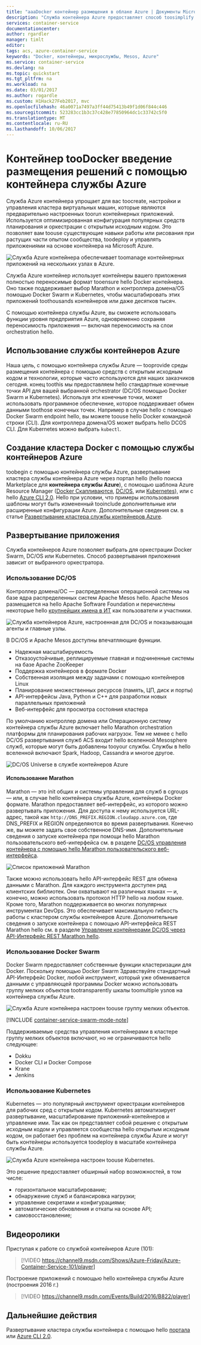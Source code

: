 ```yaml
---
title: "aaaDocker контейнер размещения в облаке Azure | Документы Microsoft"
description: "Служба контейнера Azure предоставляет способ toosimplify hello создания, настройки и управления кластера виртуальных машин, которые являются предварительно настроенных toorun контейнерных приложений."
services: container-service
documentationcenter: 
author: rgardler
manager: timlt
editor: 
tags: acs, azure-container-service
keywords: "Docker, контейнеры, микрослужбы, Mesos, Azure"
ms.service: container-service
ms.devlang: na
ms.topic: quickstart
ms.tgt_pltfrm: na
ms.workload: na
ms.date: 03/01/2017
ms.author: rogardle
ms.custom: H1Hack27Feb2017, mvc
ms.openlocfilehash: 46a0071a7497a3ff44d75413b49f1d06f844c446
ms.sourcegitcommit: 523283cc1b3c37c428e77850964dc1c33742c5f0
ms.translationtype: MT
ms.contentlocale: ru-RU
ms.lasthandoff: 10/06/2017
---
```

# <a name="introduction-toodocker-container-hosting-solutions-with-azure-container-service"></a>Контейнер tooDocker введение размещения решений с помощью контейнера службы Azure 
Служба Azure контейнера упрощает для вас toocreate, настройки и управления кластера виртуальных машин, которые являются предварительно настроенных toorun контейнерных приложений. Используется оптимизированная конфигурация популярных средств планирования и оркестрации с открытым исходным кодом. Это позволяет вам toouse существующие навыки работы или рисования при растущих части опытом сообщества, toodeploy и управлять приложениями на основе контейнера на Microsoft Azure.

![Служба Azure контейнера обеспечивает toomanage контейнерных приложений на нескольких узлах в Azure.](./media/acs-intro/acs-cluster-new.png)

Служба Azure контейнер использует контейнеры вашего приложения полностью переносимые формат tooensure hello Docker контейнера. Оно также поддерживает выбор Marathon и контроллера домена/OS помощью Docker Swarm и Kubernetes, чтобы масштабировать этих приложений toothousands контейнеров или даже десятков тысяч.

С помощью контейнера службы Azure, вы сможете использовать функции уровня предприятия Azure, одновременно сохраняя переносимость приложения — включая переносимость на слои orchestration hello.

## <a name="using-azure-container-service"></a>Использование службы контейнеров Azure
Наша цель, с помощью контейнера службы Azure — tooprovide среды размещения контейнера с помощью средств с открытым исходным кодом и технологии, которые часто используются для наших заказчиков сегодня. конец toothis мы предоставляем hello стандартные конечные точки API для вашей выбранной orchestrator (DC/OS помощью Docker Swarm и Kubernetes). Используя эти конечные точки, может использовать программное обеспечение, которое поддерживает обмен данными toothose конечных точек. Например в случае hello с помощью Docker Swarm endpoint hello, вы можете toouse hello Docker командной строки (CLI). Для контроллера домена/OS может выбрать hello DCOS CLI. Для Kubernetes можно выбрать `kubectl`.

## <a name="creating-a-docker-cluster-by-using-azure-container-service"></a>Создание кластера Docker с помощью службы контейнеров Azure
toobegin с помощью контейнера службы Azure, развертывание кластера службы контейнера Azure через портал hello (hello поиска Marketplace для **контейнера службы Azure**), с помощью шаблона Azure Resource Manager ([Docker Скапливаются](https://github.com/Azure/azure-quickstart-templates/tree/master/101-acs-swarm), [DC/OS](https://github.com/Azure/azure-quickstart-templates/tree/master/101-acs-dcos), или [Kubernetes](https://github.com/Azure/azure-quickstart-templates/tree/master/101-acs-kubernetes)), или с hello [Azure CLI 2.0](container-service-create-acs-cluster-cli.md). Hello при условии, что примеры использования шаблоны могут быть измененный tooinclude дополнительные или расширенные конфигурации Azure. Дополнительные сведения см. в статье [Развертывание кластера службы контейнеров Azure](container-service-deployment.md).

## <a name="deploying-an-application"></a>Развертывание приложения
Служба контейнеров Azure позволяет выбрать для оркестрации Docker Swarm, DC/OS или Kubernetes. Способ развертывания приложения зависит от выбранного оркестратора.

### <a name="using-dcos"></a>Использование DC/OS
Контроллер домена/ОС — распределенных операционной системы на базе ядра распределенных систем Apache Mesos hello. Apache Mesos размещается на hello Apache Software Foundation и перечислены некоторые hello [крупнейших имена в ИТ](http://mesos.apache.org/documentation/latest/powered-by-mesos/) как пользователи и участники.

![Служба контейнеров Azure, настроенная для DC/OS и показывающая агенты и главные узлы.](media/acs-intro/dcos.png)

В DC/OS и Apache Mesos доступны впечатляющие функции.

* Надежная масштабируемость
* Отказоустойчивые, реплицируемые главная и подчиненные системы на базе Apache ZooKeeper
* Поддержка контейнеров в формате Docker
* Собственная изоляция между задачами с помощью контейнеров Linux
* Планирование множественных ресурсов (память, ЦП, диск и порты)
* API-интерфейсы Java, Python и C++ для разработки новых параллельных приложений
* Веб-интерфейс для просмотра состояния кластера

По умолчанию контроллер домена или Операционную систему контейнера службы Azure включает hello Marathon orchestration платформы для планирования рабочих нагрузок. Тем не менее с hello DC/OS развертывания служб ACS входит hello вселенной Mesosphere служб, которые могут быть добавлены tooyour службы. Службы в hello вселенной включают Spark, Hadoop, Cassandra и многое другое.

![DC/OS Universe в службе контейнеров Azure](media/dcos/universe.png)

#### <a name="using-marathon"></a>Использование Marathon
Marathon — это init общих и системы управления для служб в cgroups — или, в случае hello контейнера службы Azure, контейнеры Docker формате. Marathon предоставляет веб-интерфейс, из которого можно развертывать приложения. Для доступа к нему используется URL-адрес, такой как `http://DNS_PREFIX.REGION.cloudapp.azure.com`, где DNS\_PREFIX и REGION определяются во время развертывания. Конечно же, вы можете задать свое собственное DNS-имя. Дополнительные сведения о запуске контейнера при помощи hello Marathon пользовательского веб-интерфейса см. в разделе [DC/OS управления контейнера с помощью hello Marathon пользовательского веб-интерфейса](container-service-mesos-marathon-ui.md).

![Список приложений Marathon](media/dcos/marathon-applications-list.png)

Также можно использовать hello API-интерфейс REST для обмена данными с Marathon. Для каждого инструмента доступен ряд клиентских библиотек. Они охватывают на различных языках — и, конечно, можно использовать протокол HTTP hello на любом языке. Кроме того, Marathon поддерживается во многих популярных инструментах DevOps. Это обеспечивает максимальную гибкость работы с кластером службы контейнеров Azure. Дополнительные сведения о запуске контейнера с помощью API-интерфейса REST Marathon hello см. в разделе [Управление контейнерами DC/OS через API-Интерфейс REST Marathon hello](container-service-mesos-marathon-rest.md).

### <a name="using-docker-swarm"></a>Использование Docker Swarm
Docker Swarm предоставляет собственные функции кластеризации для Docker. Поскольку помощью Docker Swarm Здравствуйте стандартный API-Интерфейс Docker, любой инструмент, который уже обменивается данными с управляющей программы Docker можно использовать группу мелких объектов tootransparently шкалы toomultiple узлов на контейнера службы Azure.

![Служба Azure контейнера настроен toouse группу мелких объектов.](media/acs-intro/acs-swarm2.png)

[!INCLUDE [container-service-swarm-mode-note](../../../includes/container-service-swarm-mode-note.md)]

Поддерживаемые средства управления контейнерами в кластере группу мелких объектов включают, но не ограничиваются hello следующее:

* Dokku
* Docker CLI и Docker Compose
* Krane
* Jenkins

### <a name="using-kubernetes"></a>Использование Kubernetes
Kubernetes — это популярный инструмент оркестрации контейнеров для рабочих сред с открытым кодом. Kubernetes автоматизирует развертывание, масштабирование приложений-контейнеров и управление ими. Так как он представляет собой решение с открытым исходным кодом и управляется сообщества hello открытым исходным кодом, он работает без проблем на контейнера службы Azure и могут быть контейнеры используется toodeploy в масштабе контейнера службы Azure.

![Служба Azure контейнера настроен toouse Kubernetes.](media/acs-intro/kubernetes.png)

Это решение предоставляет обширный набор возможностей, в том числе:
* горизонтальное масштабирование;
* обнаружение служб и балансировка нагрузки;
* управление секретами и конфигурациями;
* автоматические обновления и откаты на основе API;
* самовосстановление;

## <a name="videos"></a>Видеоролики
Приступая к работе со службой контейнеров Azure (101):  

> [!VIDEO https://channel9.msdn.com/Shows/Azure-Friday/Azure-Container-Service-101/player]
>
>

Построение приложений с помощью hello контейнера службы Azure (построения 2016 г.)

> [!VIDEO https://channel9.msdn.com/Events/Build/2016/B822/player]
>
>

## <a name="next-steps"></a>Дальнейшие действия

Развертывание кластера службы контейнера с помощью hello [портала](container-service-deployment.md) или [Azure CLI 2.0](container-service-create-acs-cluster-cli.md).
